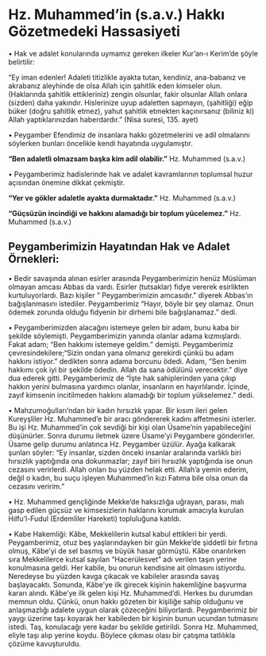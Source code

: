 # **Hz. Muhammed’in (s.a.v.) Hakkı Gözetmedeki Hassasiyeti**

• Hak ve adalet konularında uymamız gereken ilkeler Kur’an-ı Kerim’de şöyle belirtilir:

“Ey iman edenler! Adaleti titizlikle ayakta tutan, kendiniz, ana-babanız ve akrabanız aleyhinde de olsa Allah için şahitlik eden kimseler olun. (Haklarında şahitlik ettikleriniz) zengin olsunlar, fakir olsunlar Allah onlara (sizden) daha yakındır. Hislerinize uyup adaletten sapmayın, (şahitliği) eğip büker (doğru şahitlik etmez), yahut şahitlik etmekten kaçınırsanız (biliniz ki) Allah yaptıklarınızdan haberdardır.” (Nisa suresi, 135. ayet)

• Peygamber Efendimiz de insanlara hakkı gözetmelerini ve adil olmalarını söylerken bunları öncelikle kendi hayatında uygulamıştır.

**“Ben adaletli olmazsam başka kim adil olabilir.”** Hz. Muhammed (s.a.v.)

• Peygamberimiz hadislerinde hak ve adalet kavramlarının toplumsal huzur açısından önemine dikkat çekmiştir.

**“Yer ve gökler adaletle ayakta durmaktadır.”** Hz. Muhammed (s.a.v.)

**“Güçsüzün incindiği ve hakkını alamadığı bir toplum yücelemez.”** Hz. Muhammed (s.a.v.)

## **Peygamberimizin Hayatından Hak ve Adalet Örnekleri:**

• Bedir savaşında alınan esirler arasında Peygamberimizin henüz Müslüman olmayan amcası Abbas da vardı. Esirler (tutsaklar) fidye vererek esirlikten kurtuluyorlardı. Bazı kişiler ” Peygamberimizin amcasıdır.” diyerek Abbas’ın bağışlanmasını istediler. Peygamberimiz “Hayır, böyle bir şey olamaz. Onun ödemek zorunda olduğu fidyenin bir dirhemi bile bağışlanamaz.” dedi.

• Peygamberimizden alacağını istemeye gelen bir adam, bunu kaba bir şekilde söylemişti. Peygamberimizin yanında olanlar adama kızmışlardı. Fakat adam; “Ben hakkımı istemeye geldim.” demişti. Peygamberimiz çevresindekilere;“Sizin ondan yana olmanız gerekirdi çünkü bu adam hakkını istiyor.” dedikten sonra adama borcunu ödedi. Adam, “Sen benim hakkımı çok iyi bir şekilde ödedin. Allah da sana ödülünü verecektir.” diye dua ederek gitti. Peygamberimiz de “İşte hak sahiplerinden yana çıkıp hakkın yerini bulmasına yardımcı olanlar, insanların en hayırlılarıdır. İçinde, zayıf kimsenin incitilmeden hakkını alamadığı bir toplum yükselemez.” dedi.

• Mahzumoğulları’ndan bir kadın hırsızlık yapar. Bir kısım ileri gelen Kureyşliler Hz. Muhammed’e bir aracı göndererek kadını affetmesini isterler. Bu işi Hz. Muhammed’in çok sevdiği bir kişi olan Üsame’nin yapabileceğini düşünürler. Sonra durumu iletmek üzere Üsame’yi Peygambere gönderirler. Üsame gelip durumu anlatınca Hz. Peygamber üzülür. Ayağa kalkarak şunları söyler: “Ey insanlar, sizden önceki insanlar aralarında varlıklı biri hırsızlık yaptığında ona dokunmazlar; zayıf biri hırsızlık yaptığında ise onun cezasını verirlerdi. Allah onları bu yüzden helak etti. Allah’a yemin ederim, değil o kadın, bu suçu işleyen Muhammed’in kızı Fatıma bile olsa onun da cezasını veririm.”

• Hz. Muhammed gençliğinde Mekke’de haksızlığa uğrayan, parası, malı gasp edilen güçsüz ve kimsesizlerin haklarını korumak amacıyla kurulan Hılfu’l-Fudul (Erdemliler Hareketi) topluluğuna katıldı.

• Kabe Hakemliği: Kâbe, Mekkelilerin kutsal kabul ettikleri bir yerdi. Peygamberimiz, otuz beş yaşlarındayken bir gün Mekke’de şiddetli bir fırtına olmuş, Kâbe’yi de sel basmış ve büyük hasar görmüştü. Kâbe onarılırken sıra Mekkelilerce kutsal sayılan “Hacerülesvet” adı verilen taşın yerine konulmasına geldi. Her kabile, bu onurun kendisine ait olmasını istiyordu. Neredeyse bu yüzden kavga çıkacak ve kabileler arasında savaş başlayacaktı. Sonunda, Kâbe’ye ilk girecek kişinin hakemliğine başvurma kararı alındı. Kâbe’ye ilk gelen kişi Hz. Muhammed’di. Herkes bu durumdan memnun oldu. Çünkü, onun hakkı gözeten bir kişiliğe sahip olduğunu ve anlaşmazlığı adalete uygun olarak çözeceğini biliyorlardı. Peygamberimiz bir yaygı üzerine taşı koyarak her kabileden bir kişinin bunun ucundan tutmasını istedi. Taş, konulacağı yere kadar bu şekilde getirildi. Sonra Hz. Muhammed, eliyle taşı alıp yerine koydu. Böylece çıkması olası bir çatışma tatlılıkla çözüme kavuşturuldu.
